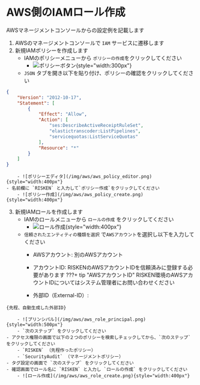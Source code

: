 # AWS側のIAMロール作成

AWSマネージメントコンソールからの設定例を記載します

1. AWSのマネージメントコンソールで `IAM` サービスに遷移します
2. 新規IAMポリシーを作成します
    - IAMのポリシーメニューから `ポリシーの作成`をクリックしてください
        - ![ポリシーボタン](/img/aws/aws_policy_btn.png){style="width:300px"}
    - `JSON` タブを開き以下を貼り付け、ポリシーの確認をクリックしてください
```json
{
    "Version": "2012-10-17",
    "Statement": [
        {
            "Effect": "Allow",
            "Action": [
                "ses:DescribeActiveReceiptRuleSet",
                "elastictranscoder:ListPipelines",
                "servicequotas:ListServiceQuotas"
            ],
            "Resource": "*"
        }
    ]
}
```
        - ![ポリシーエディタ](/img/aws/aws_policy_editor.png){style="width:400px"}
    - 名前欄に `RISKEN` と入力して`ポリシー作成`をクリックしてください
        - ![ポリシー作成](/img/aws/aws_policy_create.png){style="width:400px"}

3. 新規IAMロールを作成します
    - IAMのロールメニューから `ロールの作成` をクリックしてください
        - ![ロール作成](/img/aws/aws_role_btn.png){style="width:400px"}
    - `信頼されたエンティティの種類を選択` で`AWSアカウント`を選択し以下を入力してください
        - AWSアカウント: 別のAWSアカウント
        - アカウントID: RISKENのAWSアカウントIDを信頼済みに登録する必要があります
        ???+ tip "AWSアカウントID"
            RISKEN環境のAWSアカウントIDについてはシステム管理者にお問い合わせください


        - 外部ID（External-ID）:
```
{先程、自動生成した外部ID}
```
        - ![プリンシパル](/img/aws/aws_role_principal.png){style="width:500px"}
        - `次のステップ` をクリックしてください
    - アクセス権限の画面で以下の２つのポリシーを検索しチェックしてから、`次のステップ` をクリックしてください
        - `RISKEN` （先程作ったポリシー）
        - `SecurityAudit` （マネージメントポリシー）
    - タグ設定の画面で `次のステップ` をクリックしてください
    - 確認画面でロール名に `RISKEN` と入力し `ロールの作成` をクリックしてください
        - ![ロール作成](/img/aws/aws_role_create.png){style="width:400px"}
